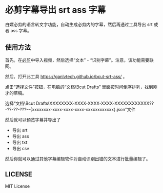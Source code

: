 # 必剪字幕导出 srt ass 字幕

白嫖必剪的语言转文字功能，自动生成必剪内的字幕，然后再通过工具导出 srt 或者 ass 字幕。

## 使用方法

首先，在[必剪](https://bcut.bilibili.cn/)中导入视频，然后选择“文本” - “识别字幕”。注意，该功能需要联网。

然后，打开此工具 https://ganlvtech.github.io/bcut-srt-ass/ 。

点击“选择文件”按钮，在电脑的“文档\Bcut Drafts” 里面按时间倒序排列，找到刚才的草稿。

选择“文档\Bcut Drafts\XXXXXXXX-XXXX-XXXX-XXXX-XXXXXXXXXXXX\??-??-??-???--{xxxxxxxx-xxxx-xxxx-xxxx-xxxxxxxxxxxx}.json”文件

然后就可以预览字幕并导出了

* 导出 srt
* 导出 ass
* 导出 txt
* 导出 csv

然后你就可以通过其他字幕编辑软件对自动识别出错的文本进行批量编辑了。

## LICENSE

MIT License
